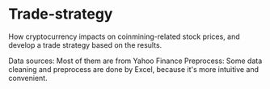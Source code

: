 # Trade-strategy
How cryptocurrency impacts on coinmining-related stock prices, 
and develop a trade strategy based on the results.

Data sources: Most of them are from Yahoo Finance
Preprocess: Some data cleaning and preprocess are done by Excel, because it's more intuitive and convenient. 
